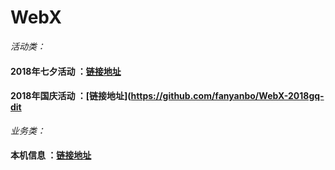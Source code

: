 # WebX

*活动类：*

#### 2018年七夕活动 ：[链接地址](https://github.com/fanyanbo/WebX-2018qx)

#### 2018年国庆活动 ：[链接地址](https://github.com/fanyanbo/WebX-2018gq-dit

























*业务类：*

#### 本机信息 ：[链接地址](https://github.com/fanyanbo/WebX-2018qx)
